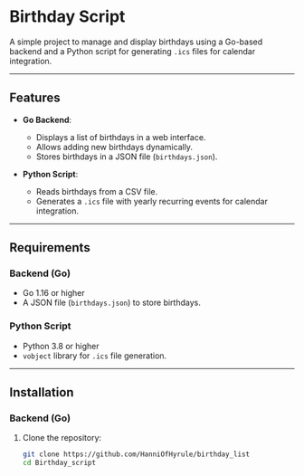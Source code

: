# Birthday Script

A simple project to manage and display birthdays using a Go-based backend and a Python script for generating `.ics` files for calendar integration.

---

## Features

- **Go Backend**:

  - Displays a list of birthdays in a web interface.
  - Allows adding new birthdays dynamically.
  - Stores birthdays in a JSON file (`birthdays.json`).

- **Python Script**:
  - Reads birthdays from a CSV file.
  - Generates a `.ics` file with yearly recurring events for calendar integration.

---

## Requirements

### Backend (Go)

- Go 1.16 or higher
- A JSON file (`birthdays.json`) to store birthdays.

### Python Script

- Python 3.8 or higher
- `vobject` library for `.ics` file generation.

---

## Installation

### Backend (Go)

1. Clone the repository:
   ```bash
   git clone https://github.com/HanniOfHyrule/birthday_list
   cd Birthday_script
   ```
